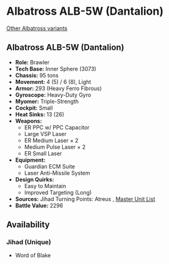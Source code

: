 # Albatross ALB-5W (Dantalion) 

[Other Albatross variants](../albatross.md) 

## Albatross ALB-5W (Dantalion) 

- **Role:** Brawler 
- **Tech Base:** Inner Sphere (3073) 
- **Chassis:** 95 tons 
- **Movement:** 4 (5) / 6 (8), Light 
- **Armor:** 293 (Heavy Ferro Fibrous) 
- **Gyroscope:** Heavy-Duty Gyro 
- **Myomer:** Triple-Strength 
- **Cockpit:** Small 
- **Heat Sinks:** 13 (26) 
- **Weapons:** 
  - ER PPC w/ PPC Capacitor 
  - Large VSP Laser 
  - ER Medium Laser × 2 
  - Medium Pulse Laser × 2 
  - ER Small Laser 
- **Equipment:** 
  - Guardian ECM Suite 
  - Laser Anti-Missile System 
- **Design Quirks:** 
  - Easy to Maintain 
  - Improved Targeting (Long) 
- **Sources:** Jihad Turning Points: Atreus , [Master Unit List](http://masterunitlist.info/Unit/Details/30) 
- **Battle Value:** 2296 

## Availability 

### Jihad (Unique) 

- Word of Blake 

